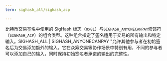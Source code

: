 ```yaml
---
term: sighash_all/sighash_acp

---
```

比特币交易签名中使用的 SigHash 标志（`0x81`）与`SIGHASH_ANYONECANPAY`修饰符（`SIGHASH_ACP`）的组合类型。这种组合指定了签名适用于交易的所有输出和特定输入。SIGHASH_ALL | SIGHASH_ANYONECANPAY "允许其他参与者在初始签名后为交易添加额外的输入。它在众筹交易等协作场景中特别有用，不同的参与者可以添加自己的输入，同时保持初始签名者承诺的输出的完整性。
